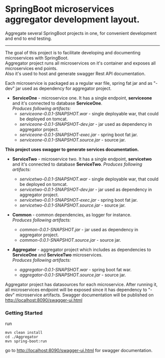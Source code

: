 # SpringBoot microservices aggregator development layout.

Aggregate several SpringBoot projects in one, for convenient development and end to end testing.
___
The goal of this project is to facilitate developing and documenting microservices with SpringBoot.  
Aggregator project runs all microservices on it's container and exposes all microservices end points.  
Also it's used to host and generate swagger Rest API documentation.  

Each microservice is packaged as a regular war file, spring fat jar and as "-dev" jar used as dependency for aggregator project.
  
* **ServiceOne** - microservice one. It has a single endpoint, **serviceone** and it's connected to database **ServiceOne**.  
*Produces following artifacts:*  
	* *serviceone-0.0.1-SNAPSHOT.war* - single deployable war, that could be deployed on tomcat.    
	* *serviceone-0.0.1-SNAPSHOT-dev.jar* - jar used as dependency in aggregator project.   
	* *serviceone-0.0.1-SNAPSHOT-exec.jar* - spring boot fat jar.  
	* *serviceone-0.0.1-SNAPSHOT.source.jar* - source jar.  

**This project uses swagger to generate services documentation.** 


* **ServiceTwo** - microservice two. It has a single endpoint, **servicetwo** and it's connected to database **ServiceTwo**.
*Produces following artifacts:*  
	- *servicetwo-0.0.1-SNAPSHOT.war* - single deployable war, that could be deployed on tomcat.    
	- *servicetwo-0.0.1-SNAPSHOT-dev.jar* - jar used as dependency in aggregator project.   
	- *servicetwo-0.0.1-SNAPSHOT-exec.jar* - spring boot fat jar.  
	- *servicetwo-0.0.1-SNAPSHOT.source.jar* - source jar.  

* **Common** - common dependencies, as logger for instance.  
*Produces following artifacts:*  
	- *common-0.0.1-SNAPSHOT.jar* - jar used as dependency in aggregator project.   
	- *common-0.0.1-SNAPSHOT.source.jar* - source jar.  

* **Aggregator** - aggregator project which includes as dependencies to **ServiceOne** and **ServiceTwo** microservices.  
*Produces following artifacts:*  
	- *aggregator-0.0.1-SNAPSHOT.war* - spring boot fat war.     
	- *aggregator-0.0.1-SNAPSHOT.source.jar* - source jar.  

Aggregator project has datasources for each microservice. After running it, all microservices endpoint will be exposed since it has dependency to "-dev" microservice artifacts.
Swagger documentation will be published on [http://localhost:8090/swagger-ui.html](http://localhost:8090/swagger-ui.html)  

### Getting Started

run  
``` 
mvn clean install  
cd ./Aggregator  
mvn spring-boot:run  
``` 
go to [http://localhost:8090/swagger-ui.html](http://localhost:8090/swagger-ui.html) for swagger documentation.
